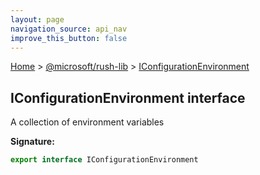 ```yaml
---
layout: page
navigation_source: api_nav
improve_this_button: false
---
```



[Home](./index.md) &gt; [@microsoft/rush-lib](./rush-lib.md) &gt; [IConfigurationEnvironment](./rush-lib.iconfigurationenvironment.md)

## IConfigurationEnvironment interface

A collection of environment variables

<b>Signature:</b>

```typescript
export interface IConfigurationEnvironment
```
